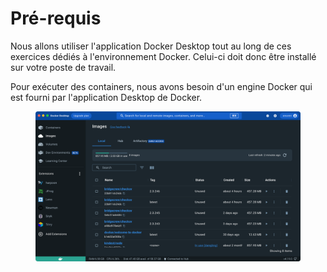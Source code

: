 # Pré-requis

Nous allons utiliser l'application Docker Desktop tout au long de ces exercices dédiés à l'environnement Docker. Celui-ci doit donc être installé sur votre poste de travail.

Pour exécuter des containers, nous avons besoin d'un engine Docker qui est fourni par l'application Desktop de Docker.

<figure><img src="../.gitbook/assets/Docker_Desktop.png" alt=""><figcaption></figcaption></figure>
